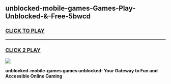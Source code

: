 
## unblocked-mobile-games-Games-Play-Unblocked-&-Free-5bwcd
<h3>
<a href="https://premium76.site?title=unblocked-mobile-games&ref=24A">CLICK TO PLAY</a></h3>
<hr>

<h3>
<a href="https://premium76.site?title=unblocked-mobile-games&ref=24A">CLICK 2 PLAY</a>
  
</h3>

<a href="https://premium76.site?title=unblocked-mobile-games&ref=24A"><img src="https://clearcache.store/games.png"></a>


**unblocked-mobile-games games unblocked: Your Gateway to Fun and Accessible Online Gaming**
